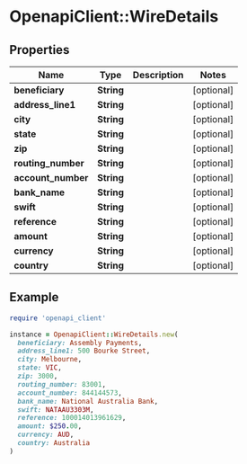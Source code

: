 # OpenapiClient::WireDetails

## Properties

| Name | Type | Description | Notes |
| ---- | ---- | ----------- | ----- |
| **beneficiary** | **String** |  | [optional] |
| **address_line1** | **String** |  | [optional] |
| **city** | **String** |  | [optional] |
| **state** | **String** |  | [optional] |
| **zip** | **String** |  | [optional] |
| **routing_number** | **String** |  | [optional] |
| **account_number** | **String** |  | [optional] |
| **bank_name** | **String** |  | [optional] |
| **swift** | **String** |  | [optional] |
| **reference** | **String** |  | [optional] |
| **amount** | **String** |  | [optional] |
| **currency** | **String** |  | [optional] |
| **country** | **String** |  | [optional] |

## Example

```ruby
require 'openapi_client'

instance = OpenapiClient::WireDetails.new(
  beneficiary: Assembly Payments,
  address_line1: 500 Bourke Street,
  city: Melbourne,
  state: VIC,
  zip: 3000,
  routing_number: 83001,
  account_number: 844144573,
  bank_name: National Australia Bank,
  swift: NATAAU3303M,
  reference: 100014013961629,
  amount: $250.00,
  currency: AUD,
  country: Australia
)
```

